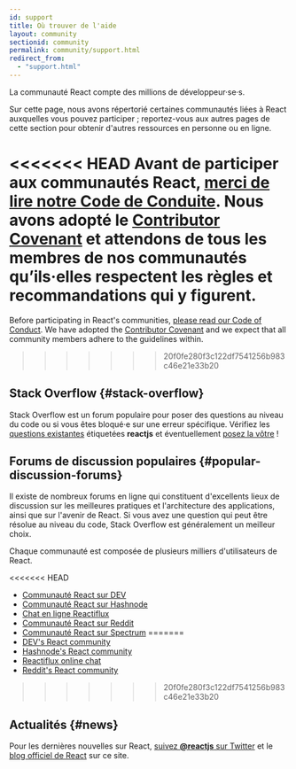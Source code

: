 ```yaml
---
id: support
title: Où trouver de l'aide
layout: community
sectionid: community
permalink: community/support.html
redirect_from:
  - "support.html"
---
```


La communauté React compte des millions de développeur·se·s.

Sur cette page, nous avons répertorié certaines communautés liées à React auxquelles vous pouvez participer ; reportez-vous aux autres pages de cette section pour obtenir d'autres ressources en personne ou en ligne.

<<<<<<< HEAD
Avant de participer aux communautés React, [merci de lire notre Code de Conduite](https://github.com/facebook/react/blob/master/CODE_OF_CONDUCT.md). Nous avons adopté le [Contributor Covenant](https://www.contributor-covenant.org/) et attendons de tous les membres de nos communautés qu’ils·elles respectent les règles et recommandations qui y figurent.
=======
Before participating in React's communities, [please read our Code of Conduct](https://github.com/facebook/react/blob/main/CODE_OF_CONDUCT.md). We have adopted the [Contributor Covenant](https://www.contributor-covenant.org/) and we expect that all community members adhere to the guidelines within.
>>>>>>> 20f0fe280f3c122df7541256b983c46e21e33b20

## Stack Overflow {#stack-overflow}

Stack Overflow est un forum populaire pour poser des questions au niveau du code ou si vous êtes bloqué·e sur une erreur spécifique. Vérifiez les [questions existantes](https://stackoverflow.com/questions/tagged/reactjs) étiquetées **reactjs** et éventuellement [posez la vôtre](https://stackoverflow.com/questions/ask?tags=reactjs) !

## Forums de discussion populaires {#popular-discussion-forums}

Il existe de nombreux forums en ligne qui constituent d'excellents lieux de discussion sur les meilleures pratiques et l'architecture des applications, ainsi que sur l'avenir de React. Si vous avez une question qui peut être résolue au niveau du code, Stack Overflow est généralement un meilleur choix.

Chaque communauté est composée de plusieurs milliers d'utilisateurs de React.

<<<<<<< HEAD
* [Communauté React sur DEV](https://dev.to/t/react)
* [Communauté React sur Hashnode](https://hashnode.com/n/reactjs)
* [Chat en ligne Reactiflux](https://discord.gg/reactiflux)
* [Communauté React sur Reddit](https://www.reddit.com/r/reactjs/)
* [Communauté React sur Spectrum](https://spectrum.chat/react)
=======
* [DEV's React community](https://dev.to/t/react)
* [Hashnode's React community](https://hashnode.com/n/reactjs)
* [Reactiflux online chat](https://discord.gg/reactiflux)
* [Reddit's React community](https://www.reddit.com/r/reactjs/)
>>>>>>> 20f0fe280f3c122df7541256b983c46e21e33b20

## Actualités {#news}

Pour les dernières nouvelles sur React, [suivez **@reactjs** sur Twitter](https://twitter.com/reactjs) et le [blog officiel de React](/blog/) sur ce site.
